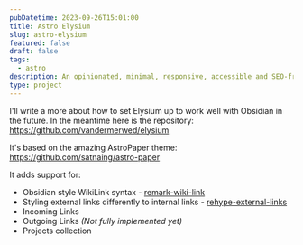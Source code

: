 ```yaml
---
pubDatetime: 2023-09-26T15:01:00
title: Astro Elysium
slug: astro-elysium
featured: false
draft: false
tags:
  - astro
description: An opinionated, minimal, responsive, accessible and SEO-friendly Astro personal website and digital garden theme based on Astro Paper.
type: project
---
```

I'll write a more about how to set Elysium up to work well with Obsidian in the future. In the meantime here is the repository: https://github.com/vandermerwed/elysium

It's based on the amazing AstroPaper theme: https://github.com/satnaing/astro-paper

It adds support for:
- Obsidian style WikiLink syntax - [remark-wiki-link](https://github.com/datopian/portaljs/tree/main/packages/remark-wiki-link)
- Styling external links differently to internal links - [rehype-external-links](https://github.com/rehypejs/rehype-external-links)
- Incoming Links
- Outgoing Links *(Not fully implemented yet)*
- Projects collection
